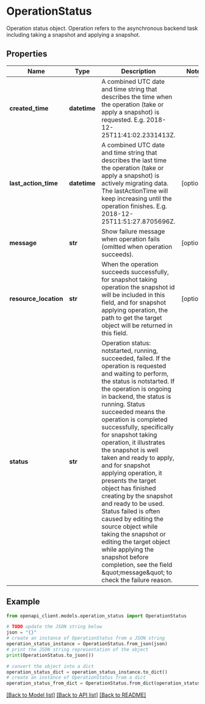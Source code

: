 # OperationStatus

Operation status object. Operation refers to the asynchronous backend task including taking a snapshot and applying a snapshot.

## Properties

Name | Type | Description | Notes
------------ | ------------- | ------------- | -------------
**created_time** | **datetime** | A combined UTC date and time string that describes the time when the operation (take or apply a snapshot) is requested. E.g. 2018-12-25T11:41:02.2331413Z. | 
**last_action_time** | **datetime** | A combined UTC date and time string that describes the last time the operation (take or apply a snapshot) is actively migrating data. The lastActionTime will keep increasing until the operation finishes. E.g. 2018-12-25T11:51:27.8705696Z. | [optional] 
**message** | **str** | Show failure message when operation fails (omitted when operation succeeds). | [optional] 
**resource_location** | **str** | When the operation succeeds successfully, for snapshot taking operation the snapshot id will be included in this field, and for snapshot applying operation, the path to get the target object will be returned in this field. | [optional] 
**status** | **str** | Operation status: notstarted, running, succeeded, failed. If the operation is requested and waiting to perform, the status is notstarted. If the operation is ongoing in backend, the status is running. Status succeeded means the operation is completed successfully, specifically for snapshot taking operation, it illustrates the snapshot is well taken and ready to apply, and for snapshot applying operation, it presents the target object has finished creating by the snapshot and ready to be used. Status failed is often caused by editing the source object while taking the snapshot or editing the target object while applying the snapshot before completion, see the field \&quot;message\&quot; to check the failure reason. | 

## Example

```python
from openapi_client.models.operation_status import OperationStatus

# TODO update the JSON string below
json = "{}"
# create an instance of OperationStatus from a JSON string
operation_status_instance = OperationStatus.from_json(json)
# print the JSON string representation of the object
print(OperationStatus.to_json())

# convert the object into a dict
operation_status_dict = operation_status_instance.to_dict()
# create an instance of OperationStatus from a dict
operation_status_from_dict = OperationStatus.from_dict(operation_status_dict)
```
[[Back to Model list]](../README.md#documentation-for-models) [[Back to API list]](../README.md#documentation-for-api-endpoints) [[Back to README]](../README.md)


